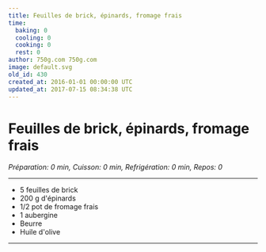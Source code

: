 ```yaml
---
title: Feuilles de brick, épinards, fromage frais
time:
  baking: 0
  cooling: 0
  cooking: 0
  rest: 0
author: 750g.com 750g.com
image: default.svg
old_id: 430
created_at: 2016-01-01 00:00:00 UTC
updated_at: 2017-07-15 08:34:38 UTC
---
```


# Feuilles de brick, épinards, fromage frais

*Préparation: 0 min, Cuisson: 0 min, Refrigération: 0 min, Repos: 0*

---

- 5 feuilles de brick
- 200 g d'épinards
- 1/2 pot de fromage frais
- 1 aubergine
- Beurre
- Huile d'olive

---


